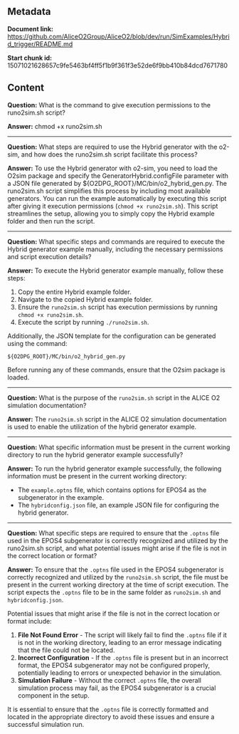 ## Metadata

**Document link:** https://github.com/AliceO2Group/AliceO2/blob/dev/run/SimExamples/Hybrid_trigger/README.md

**Start chunk id:** 15071021628657c9fe5463bf4ff5f1b9f361f3e52de6f9bb410b84dcd7671780

## Content

**Question:** What is the command to give execution permissions to the runo2sim.sh script?

**Answer:** chmod +x runo2sim.sh

---

**Question:** What steps are required to use the Hybrid generator with the o2-sim, and how does the runo2sim.sh script facilitate this process?

**Answer:** To use the Hybrid generator with o2-sim, you need to load the O2sim package and specify the GeneratorHybrid.configFile parameter with a JSON file generated by ${O2DPG_ROOT}/MC/bin/o2_hybrid_gen.py. The runo2sim.sh script simplifies this process by including most available generators. You can run the example automatically by executing this script after giving it execution permissions (`chmod +x runo2sim.sh`). This script streamlines the setup, allowing you to simply copy the Hybrid example folder and then run the script.

---

**Question:** What specific steps and commands are required to execute the Hybrid generator example manually, including the necessary permissions and script execution details?

**Answer:** To execute the Hybrid generator example manually, follow these steps:

1. Copy the entire Hybrid example folder.
2. Navigate to the copied Hybrid example folder.
3. Ensure the `runo2sim.sh` script has execution permissions by running `chmod +x runo2sim.sh`.
4. Execute the script by running `./runo2sim.sh`.

Additionally, the JSON template for the configuration can be generated using the command:
```
${O2DPG_ROOT}/MC/bin/o2_hybrid_gen.py
```

Before running any of these commands, ensure that the O2sim package is loaded.

---

**Question:** What is the purpose of the `runo2sim.sh` script in the ALICE O2 simulation documentation?

**Answer:** The `runo2sim.sh` script in the ALICE O2 simulation documentation is used to enable the utilization of the hybrid generator example.

---

**Question:** What specific information must be present in the current working directory to run the hybrid generator example successfully?

**Answer:** To run the hybrid generator example successfully, the following information must be present in the current working directory:

- The `example.optns` file, which contains options for EPOS4 as the subgenerator in the example.
- The `hybridconfig.json` file, an example JSON file for configuring the hybrid generator.

---

**Question:** What specific steps are required to ensure that the `.optns` file used in the EPOS4 subgenerator is correctly recognized and utilized by the runo2sim.sh script, and what potential issues might arise if the file is not in the correct location or format?

**Answer:** To ensure that the `.optns` file used in the EPOS4 subgenerator is correctly recognized and utilized by the `runo2sim.sh` script, the file must be present in the current working directory at the time of script execution. The script expects the `.optns` file to be in the same folder as `runo2sim.sh` and `hybridconfig.json`.

Potential issues that might arise if the file is not in the correct location or format include:

1. **File Not Found Error** - The script will likely fail to find the `.optns` file if it is not in the working directory, leading to an error message indicating that the file could not be located.
2. **Incorrect Configuration** - If the `.optns` file is present but in an incorrect format, the EPOS4 subgenerator may not be configured properly, potentially leading to errors or unexpected behavior in the simulation.
3. **Simulation Failure** - Without the correct `.optns` file, the overall simulation process may fail, as the EPOS4 subgenerator is a crucial component in the setup.

It is essential to ensure that the `.optns` file is correctly formatted and located in the appropriate directory to avoid these issues and ensure a successful simulation run.